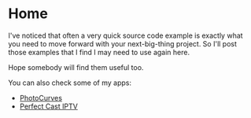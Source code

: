 # Home

I've noticed that often a very quick source code example is exactly what you need to move forward with your next-big-thing project. So I'll post those examples that I find I may need to use again here.

Hope somebody will find them useful too.

You can also check some of my apps:

 - [PhotoCurves](https://play.google.com/store/apps/details?id=com.foreachi.photocurves)
 - [Perfect Cast IPTV](https://play.google.com/store/apps/details?id=com.niklabs.ppremote)
